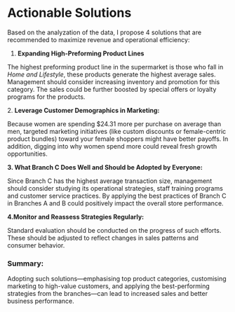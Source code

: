# **Actionable Solutions**



Based on the analyzation of the data, I propose 4 solutions that are recommended to maximize revenue and operational efficiency:



1. **Expanding High-Preforming Product Lines**

The highest preforming product line in the supermarket is those who fall in *Home and Lifestyle*, these products generate the highest average sales. Management should consider increasing inventory and promotion for this category. The sales could be further boosted by special offers or loyalty programs for the products.



2\. **Leverage Customer Demographics in Marketing:**

Because women are spending $24.31 more per purchase on average than men, targeted marketing initiatives (like custom discounts or female-centric product bundles) toward your female shoppers might have better payoffs. In addition, digging into why women spend more could reveal fresh growth opportunities.



**3. What Branch C Does Well and Should be Adopted by Everyone:**

Since Branch C has the highest average transaction size,  management should consider studying its operational strategies, staff training programs and customer service practices. By applying the best practices of Branch C in Branches A and B could positively impact the overall store performance.



**4.Monitor and Reassess Strategies Regularly:**

Standard evaluation should be conducted on the progress of such efforts. These should be adjusted to reflect changes in sales patterns and consumer behavior.



### **Summary:**



Adopting such solutions—emphasising top product categories, customising marketing to high-value customers, and applying the best-performing strategies from the branches—can lead to increased sales and better business performance.

